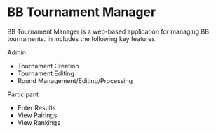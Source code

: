 # BB Tournament Manager

BB Tournament Manager is a web-based application for managing BB tournaments. In includes the following key features.

Admin
- Tournament Creation
- Tournament Editing
- Round Management/Editing/Processing

Participant
- Enter Results
- View Pairings
- View Rankings
